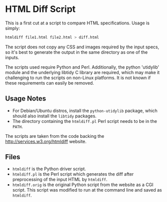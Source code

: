 # HTML Diff Script

<!--
Copyright (c) 2014-2021, The Khronos Group Inc.

SPDX-License-Identifier: CC-BY-4.0
-->

This is a first cut at a script to compare HTML specifications.
Usage is simply:

```sh
htmldiff file1.html file2.html > diff.html
```

The script does not copy any CSS and images required by the input specs,
so it's best to generate the output in the same directory as one of the inputs.

The scripts used require Python and Perl.
Additionally, the python 'utidylib' module and the underlying libtidy C library are required,
which may make it challenging to run the scripts on non-Linux platforms.
It is not known if these requirements can easily be removed.

## Usage Notes

- For Debian/Ubuntu distros, install the `python-utidylib` package, which should
  also install the `libtidy` packages.
- The directory containing the `htmldiff.pl` Perl script needs to be in the
  `PATH`.

The scripts are taken from the code backing the <http://services.w3.org/htmldiff> website.

## Files

- `htmldiff` is the Python driver script.
- `htmldiff.pl` is the Perl script which generates the diff after preprocessing
  of the input HTML by `htmldiff`.
- `htmldiff.orig` is the original Python script from the website as a CGI
  script. This script was modified to run at the command line and saved as
  `htmldiff`.
